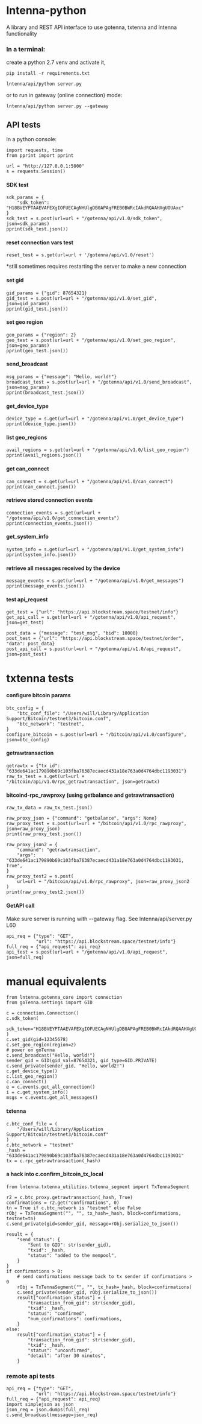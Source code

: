# lntenna-python

A library and REST API interface to use gotenna, txtenna and lntenna functionality

### In a terminal:
create a python 2.7 venv and activate it,

`pip install -r requirements.txt`

`lntenna/api/python server.py`

or to run in gateway (online connection) mode:

`lntenna/api/python server.py --gateway`

## API tests
In a python console:

```
import requests, time
from pprint import pprint

url = "http://127.0.0.1:5000"
s = requests.Session()
```

#### SDK test
```
sdk_params = {
    "sdk_token": "H18BVEYPTAAEVAFEXgIOFUECAgNHUlgDB0APAgFREB0BWRcIAkdRQAAHXgUOUAxc"
}
sdk_test = s.post(url=url + "/gotenna/api/v1.0/sdk_token", json=sdk_params)
pprint(sdk_test.json())
```
#### reset connection vars test
`reset_test = s.get(url=url + '/gotenna/api/v1.0/reset')`

*still sometimes requires restarting the server to make a new connection

#### set gid
```
gid_params = {"gid": 87654321}
gid_test = s.post(url=url + "/gotenna/api/v1.0/set_gid", json=gid_params)
pprint(gid_test.json())
```

#### set geo region
```
geo_params = {"region": 2}
geo_test = s.post(url=url + "/gotenna/api/v1.0/set_geo_region", json=geo_params)
pprint(geo_test.json())
```

#### send_broadcast
```
msg_params = {"message": "Hello, world!"}
broadcast_test = s.post(url=url + "/gotenna/api/v1.0/send_broadcast", json=msg_params)
pprint(broadcast_test.json())
```

#### get_device_type
```
device_type = s.get(url=url + "/gotenna/api/v1.0/get_device_type")
pprint(device_type.json())
```

#### list geo_regions
```
avail_regions = s.get(url=url + "/gotenna/api/v1.0/list_geo_region")
pprint(avail_regions.json())
```

#### get can_connect
```
can_connect = s.get(url=url + "/gotenna/api/v1.0/can_connect")
pprint(can_connect.json())
```

#### retrieve stored connection events
```
connection_events = s.get(url=url + "/gotenna/api/v1.0/get_connection_events")
pprint(connection_events.json())
```

#### get_system_info
```
system_info = s.get(url=url + "/gotenna/api/v1.0/get_system_info")
pprint(system_info.json())
```

#### retrieve all messages received by the device
```
message_events = s.get(url=url + "/gotenna/api/v1.0/get_messages")
pprint(message_events.json())
```

#### test api_request
```
get_test = {"url": "https://api.blockstream.space/testnet/info"}
get_api_call = s.get(url=url + "/gotenna/api/v1.0/api_request", json=get_test)

post_data = {"message": "test_msg", "bid": 10000}
post_test = {"url": "https://api.blockstream.space/testnet/order", "data": post_data}
post_api_call = s.post(url=url + "/gotenna/api/v1.0/api_request", json=post_test)
```

# txtenna tests

#### configure bitcoin params
```
btc_config = {
    "btc_conf_file": "/Users/will/Library/Application Support/Bitcoin/testnet3/bitcoin.conf",
    "btc_network": "testnet",
}
configure_bitcoin = s.post(url=url + "/bitcoin/api/v1.0/configure", json=btc_config)
```

#### getrawtransaction
```
getrawtx = {"tx_id": "633de641ac179890b69c103fba76387ecaecd431a18e763a0d4764dbc1193031"}
raw_tx_test = s.get(url=url + "/bitcoin/api/v1.0/rpc_getrawtransaction", json=getrawtx)
```

#### bitcoind-rpc_rawproxy (using getbalance and getrawtransaction)
```
raw_tx_data = raw_tx_test.json()

raw_proxy_json = {"command": "getbalance", "args": None}
raw_proxy_test = s.post(url=url + "/bitcoin/api/v1.0/rpc_rawproxy", json=raw_proxy_json)
print(raw_proxy_test.json())

raw_proxy_json2 = {
    "command": "getrawtransaction",
    "args": "633de641ac179890b69c103fba76387ecaecd431a18e763a0d4764dbc1193031, True",
}
raw_proxy_test2 = s.post(
    url=url + "/bitcoin/api/v1.0/rpc_rawproxy", json=raw_proxy_json2
)
print(raw_proxy_test2.json())
```

#### GetAPI call
Make sure server is running with --gateway flag. See lntenna/api/server.py L60
```
api_req = {"type": "GET",
           "url": "https://api.blockstream.space/testnet/info"}
full_req = {"api_request": api_req}
api_test = s.post(url=url + "/gotenna/api/v1.0/api_request", json=full_req)
```

# manual equivalents
```
from lntenna.gotenna_core import connection
from goTenna.settings import GID

c = connection.Connection()
c.sdk_token(
    sdk_token="H18BVEYPTAAEVAFEXgIOFUECAgNHUlgDB0APAgFREB0BWRcIAkdRQAAHXgUOUAxc"
)
c.set_gid(gid=12345678)
c.set_geo_region(region=2)
# power on goTenna
c.send_broadcast("Hello, world!")
sender_gid = GID(gid_val=87654321, gid_type=GID.PRIVATE)
c.send_private(sender_gid, "Hello, world2!")
c.get_device_type()
c.list_geo_region()
c.can_connect()
e = c.events.get_all_connection()
i = c.get_system_info()
msgs = c.events.get_all_messages()
```
#### txtenna
```
c.btc_conf_file = (
    "/Users/will/Library/Application Support/Bitcoin/testnet3/bitcoin.conf"
)
c.btc_network = "testnet"
_hash = "633de641ac179890b69c103fba76387ecaecd431a18e763a0d4764dbc1193031"
tx = c.rpc_getrawtransaction(_hash)
```

#### a hack into c.confirm_bitcoin_tx_local
```
from lntenna.txtenna_utilities.txtenna_segment import TxTennaSegment

r2 = c.btc_proxy.getrawtransaction(_hash, True)
confirmations = r2.get("confirmations", 0)
tn = True if c.btc_network is "testnet" else False
rObj = TxTennaSegment("", "", tx_hash=_hash, block=confirmations, testnet=tn)
c.send_private(gid=sender_gid, message=rObj.serialize_to_json())

result = {
    "send_status": {
        "Sent to GID": str(sender_gid),
        "txid": _hash,
        "status": "added to the mempool",
    }
}
if confirmations > 0:
    # send confirmations message back to tx sender if confirmations > 0
    rObj = TxTennaSegment("", "", tx_hash=_hash, block=confirmations)
    c.send_private(sender_gid, rObj.serialize_to_json())
    result["confirmation_status"] = {
        "transaction_from_gid": str(sender_gid),
        "txid": _hash,
        "status": "confirmed",
        "num_confirmations": confirmations,
    }
else:
    result["confirmation_status"] = {
        "transaction_from_gid": str(sender_gid),
        "txid": _hash,
        "status": "unconfirmed",
        "detail": "after 30 minutes",
    }
```

### remote api tests
```
api_req = {"type": "GET",
           "url": "https://api.blockstream.space/testnet/info"}
full_req = {"api_request": api_req}
import simplejson as json
json_req = json.dumps(full_req)
c.send_broadcast(message=json_req)
```